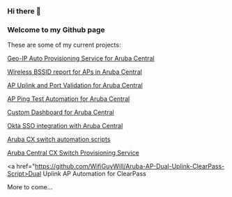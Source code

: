 ### Hi there 👋
### Welcome to my Github page

These are some of my current projects:

<a href="https://github.com/WifiGuyWill/Geo-Auto-Provsioning-Service">Geo-IP Auto Provisioning Service for Aruba Central</a>

<a href="https://github.com/WifiGuyWill/Aruba-Central-BSSID-Report">Wireless BSSID report for APs in Aruba Central</a>

<a href="https://github.com/WifiGuyWill/Aruba-Central-AP-Port-Validation-Script">AP Uplink and Port Validation for Aruba Central</a>

<a href="https://github.com/WifiGuyWill/Aruba-Central-Automated-Ping">AP Ping Test Automation for Aruba Central</a>

<a href="https://github.com/WifiGuyWill/central-dashboard">Custom Dashboard for Aruba Central</a>

<a href="https://github.com/WifiGuyWill/ArubaCentralSSO">Okta SSO integration with Aruba Central</a>

<a href="https://github.com/WifiGuyWill/CX-Python-Scripts">Aruba CX switch automation scripts</a>

<a href="https://github.com/WifiGuyWill/Aruba-Central-CX-Provisioning-Service">Aruba Central CX Switch Provisioning Service</a>

<a href="https://github.com/WifiGuyWill/Aruba-AP-Dual-Uplink-ClearPass-Script>Dual Uplink AP Automation for ClearPass</a>

More to come...

<!--
**WifiGuyWill/WifiGuyWill** is a ✨ _special_ ✨ repository because its `README.md` (this file) appears on your GitHub profile.

Here are some ideas to get you started:

- 🔭 I’m currently working on ...
- 🌱 I’m currently learning ...
- 👯 I’m looking to collaborate on ...
- 🤔 I’m looking for help with ...
- 💬 Ask me about ...
- 📫 How to reach me: ...
- 😄 Pronouns: ...
- ⚡ Fun fact: ...
-->
